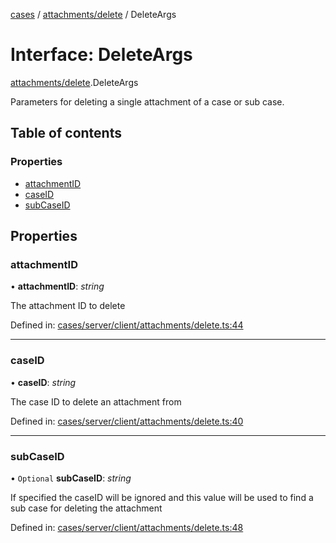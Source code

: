 [cases](../server_client_api.md) / [attachments/delete](../modules/attachments_delete.md) / DeleteArgs

# Interface: DeleteArgs

[attachments/delete](../modules/attachments_delete.md).DeleteArgs

Parameters for deleting a single attachment of a case or sub case.

## Table of contents

### Properties

- [attachmentID](attachments_delete.deleteargs.md#attachmentid)
- [caseID](attachments_delete.deleteargs.md#caseid)
- [subCaseID](attachments_delete.deleteargs.md#subcaseid)

## Properties

### attachmentID

• **attachmentID**: *string*

The attachment ID to delete

Defined in: [cases/server/client/attachments/delete.ts:44](https://github.com/jonathan-buttner/kibana/blob/7a61a8b912c/x-pack/plugins/cases/server/client/attachments/delete.ts#L44)

___

### caseID

• **caseID**: *string*

The case ID to delete an attachment from

Defined in: [cases/server/client/attachments/delete.ts:40](https://github.com/jonathan-buttner/kibana/blob/7a61a8b912c/x-pack/plugins/cases/server/client/attachments/delete.ts#L40)

___

### subCaseID

• `Optional` **subCaseID**: *string*

If specified the caseID will be ignored and this value will be used to find a sub case for deleting the attachment

Defined in: [cases/server/client/attachments/delete.ts:48](https://github.com/jonathan-buttner/kibana/blob/7a61a8b912c/x-pack/plugins/cases/server/client/attachments/delete.ts#L48)
